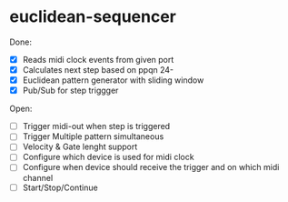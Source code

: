 # euclidean-sequencer

Done:
- [X] Reads midi clock events from given port
- [X] Calculates next step based on ppqn 24- 
- [X] Euclidean pattern generator with sliding window
- [X] Pub/Sub for step triggger

Open:
- [ ] Trigger midi-out when step is triggered
- [ ] Trigger Multiple pattern simultaneous
- [ ] Velocity & Gate lenght support
- [ ] Configure which device is used for midi clock
- [ ] Configure when device should receive the trigger and on which midi channel
- [ ] Start/Stop/Continue
